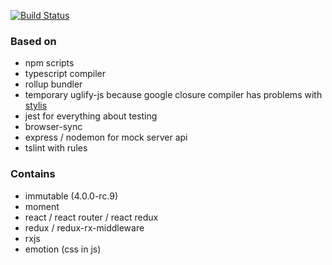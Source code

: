 [![Build Status](https://travis-ci.org/AndreyUtka/react-typescript-starter-kit.svg?branch=master)](https://travis-ci.org/AndreyUtka/react-typescript-starter-kit)

### Based on
- npm scripts
- typescript compiler
- rollup bundler
- temporary uglify-js because google closure compiler has problems with [stylis](https://github.com/thysultan/stylis.js/pull/90)
- jest for everything about testing
- browser-sync
- express / nodemon for mock server api
- tslint with rules

### Contains
- immutable (4.0.0-rc.9)
- moment
- react / react router / react redux
- redux / redux-rx-middleware
- rxjs
- emotion (css in js)
